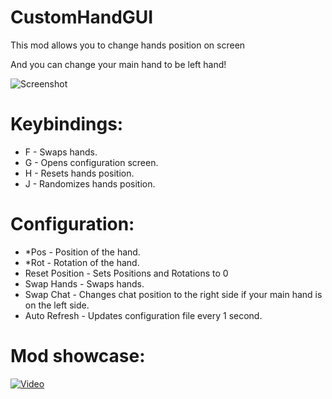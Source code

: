 # CustomHandGUI
This mod allows you to change hands position on screen

And you can change your main hand to be left hand!

![Screenshot](https://i.imgur.com/nyn4zW9.png)

# Keybindings:

* F - Swaps hands.
* G - Opens configuration screen.
* H - Resets hands position.
* J - Randomizes hands position.


# Configuration:

* *Pos - Position of the hand.
* *Rot - Rotation of the hand.
* Reset Position - Sets Positions and Rotations to 0
* Swap Hands - Swaps hands.
* Swap Chat - Changes chat position to the right side if your main hand is on the left side.
* Auto Refresh - Updates configuration file every 1 second.

# Mod showcase:
[![Video](https://img.youtube.com/vi/MHhldftIvxU/0.jpg)](https://www.youtube.com/watch?v=MHhldftIvxU)

